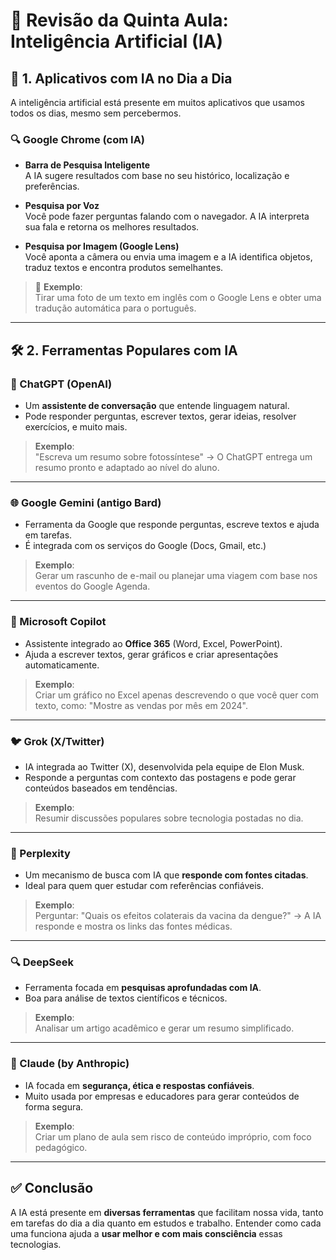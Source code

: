 # 🤖 Revisão da Quinta Aula: Inteligência Artificial (IA)

## 📱 1. Aplicativos com IA no Dia a Dia

A inteligência artificial está presente em muitos aplicativos que usamos todos os dias, mesmo sem percebermos.

### 🔍 Google Chrome (com IA)

- **Barra de Pesquisa Inteligente**  
  A IA sugere resultados com base no seu histórico, localização e preferências.

- **Pesquisa por Voz**  
  Você pode fazer perguntas falando com o navegador. A IA interpreta sua fala e retorna os melhores resultados.

- **Pesquisa por Imagem (Google Lens)**  
  Você aponta a câmera ou envia uma imagem e a IA identifica objetos, traduz textos e encontra produtos semelhantes.

> 📌 **Exemplo**:  
> Tirar uma foto de um texto em inglês com o Google Lens e obter uma tradução automática para o português.

---

## 🛠️ 2. Ferramentas Populares com IA

### 💬 ChatGPT (OpenAI)
- Um **assistente de conversação** que entende linguagem natural.
- Pode responder perguntas, escrever textos, gerar ideias, resolver exercícios, e muito mais.

> **Exemplo**:  
> "Escreva um resumo sobre fotossíntese" → O ChatGPT entrega um resumo pronto e adaptado ao nível do aluno.

---

### 🌐 Google Gemini (antigo Bard)
- Ferramenta da Google que responde perguntas, escreve textos e ajuda em tarefas.
- É integrada com os serviços do Google (Docs, Gmail, etc.)

> **Exemplo**:  
> Gerar um rascunho de e-mail ou planejar uma viagem com base nos eventos do Google Agenda.

---

### 🧠 Microsoft Copilot
- Assistente integrado ao **Office 365** (Word, Excel, PowerPoint).
- Ajuda a escrever textos, gerar gráficos e criar apresentações automaticamente.

> **Exemplo**:  
> Criar um gráfico no Excel apenas descrevendo o que você quer com texto, como: "Mostre as vendas por mês em 2024".

---

### 🐦 Grok (X/Twitter)
- IA integrada ao Twitter (X), desenvolvida pela equipe de Elon Musk.
- Responde a perguntas com contexto das postagens e pode gerar conteúdos baseados em tendências.

> **Exemplo**:  
> Resumir discussões populares sobre tecnologia postadas no dia.

---

### 🧭 Perplexity
- Um mecanismo de busca com IA que **responde com fontes citadas**.
- Ideal para quem quer estudar com referências confiáveis.

> **Exemplo**:  
> Perguntar: "Quais os efeitos colaterais da vacina da dengue?" → A IA responde e mostra os links das fontes médicas.

---

### 🔍 DeepSeek
- Ferramenta focada em **pesquisas aprofundadas com IA**.
- Boa para análise de textos científicos e técnicos.

> **Exemplo**:  
> Analisar um artigo acadêmico e gerar um resumo simplificado.

---

### 👤 Claude (by Anthropic)
- IA focada em **segurança, ética e respostas confiáveis**.
- Muito usada por empresas e educadores para gerar conteúdos de forma segura.

> **Exemplo**:  
> Criar um plano de aula sem risco de conteúdo impróprio, com foco pedagógico.

---

## ✅ Conclusão

A IA está presente em **diversas ferramentas** que facilitam nossa vida, tanto em tarefas do dia a dia quanto em estudos e trabalho. Entender como cada uma funciona ajuda a **usar melhor e com mais consciência** essas tecnologias.